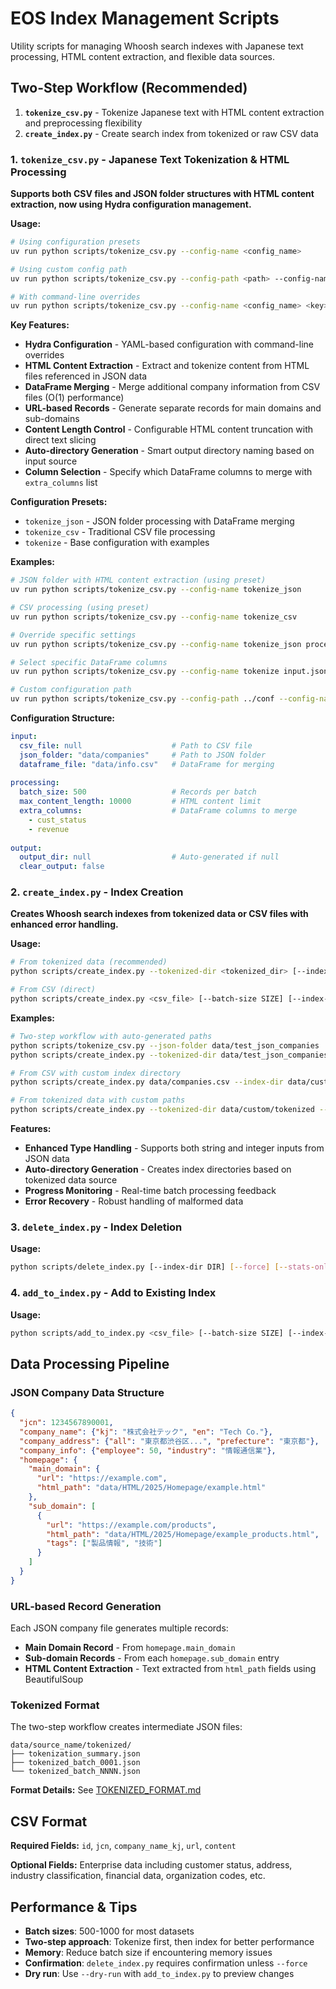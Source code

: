 # EOS Index Management Scripts

Utility scripts for managing Whoosh search indexes with Japanese text processing, HTML content extraction, and flexible data sources.

## Two-Step Workflow (Recommended)

1. **`tokenize_csv.py`** - Tokenize Japanese text with HTML content extraction and preprocessing flexibility
2. **`create_index.py`** - Create search index from tokenized or raw CSV data

### 1. `tokenize_csv.py` - Japanese Text Tokenization & HTML Processing

**Supports both CSV files and JSON folder structures with HTML content extraction, now using Hydra configuration management.**

**Usage:**
```bash
# Using configuration presets
uv run python scripts/tokenize_csv.py --config-name <config_name>

# Using custom config path
uv run python scripts/tokenize_csv.py --config-path <path> --config-name <config_name>

# With command-line overrides
uv run python scripts/tokenize_csv.py --config-name <config_name> <key>=<value>
```

**Key Features:**
- **Hydra Configuration** - YAML-based configuration with command-line overrides
- **HTML Content Extraction** - Extract and tokenize content from HTML files referenced in JSON data
- **DataFrame Merging** - Merge additional company information from CSV files (O(1) performance)
- **URL-based Records** - Generate separate records for main domains and sub-domains
- **Content Length Control** - Configurable HTML content truncation with direct text slicing
- **Auto-directory Generation** - Smart output directory naming based on input source
- **Column Selection** - Specify which DataFrame columns to merge with `extra_columns` list

**Configuration Presets:**
- `tokenize_json` - JSON folder processing with DataFrame merging
- `tokenize_csv` - Traditional CSV file processing
- `tokenize` - Base configuration with examples

**Examples:**
```bash
# JSON folder with HTML content extraction (using preset)
uv run python scripts/tokenize_csv.py --config-name tokenize_json

# CSV processing (using preset)
uv run python scripts/tokenize_csv.py --config-name tokenize_csv

# Override specific settings
uv run python scripts/tokenize_csv.py --config-name tokenize_json processing.batch_size=1000 processing.max_content_length=5000

# Select specific DataFrame columns
uv run python scripts/tokenize_csv.py --config-name tokenize input.json_folder=data/custom/ processing.extra_columns=[cust_status,revenue]

# Custom configuration path
uv run python scripts/tokenize_csv.py --config-path ../conf --config-name tokenize_json
```

**Configuration Structure:**
```yaml
input:
  csv_file: null                    # Path to CSV file
  json_folder: "data/companies"     # Path to JSON folder
  dataframe_file: "data/info.csv"   # DataFrame for merging
  
processing:
  batch_size: 500                   # Records per batch
  max_content_length: 10000         # HTML content limit
  extra_columns:                    # DataFrame columns to merge
    - cust_status
    - revenue
  
output:
  output_dir: null                  # Auto-generated if null
  clear_output: false
```

### 2. `create_index.py` - Index Creation

**Creates Whoosh search indexes from tokenized data or CSV files with enhanced error handling.**

**Usage:**
```bash
# From tokenized data (recommended)
python scripts/create_index.py --tokenized-dir <tokenized_dir> [--index-dir DIR]

# From CSV (direct)
python scripts/create_index.py <csv_file> [--batch-size SIZE] [--index-dir DIR]
```

**Examples:**
```bash
# Two-step workflow with auto-generated paths
python scripts/tokenize_csv.py --json-folder data/test_json_companies
python scripts/create_index.py --tokenized-dir data/test_json_companies/tokenized

# From CSV with custom index directory
python scripts/create_index.py data/companies.csv --index-dir data/custom_index/

# From tokenized data with custom paths
python scripts/create_index.py --tokenized-dir data/custom/tokenized --index-dir data/custom/index
```

**Features:**
- **Enhanced Type Handling** - Supports both string and integer inputs from JSON data
- **Auto-directory Generation** - Creates index directories based on tokenized data source
- **Progress Monitoring** - Real-time batch processing feedback
- **Error Recovery** - Robust handling of malformed data

### 3. `delete_index.py` - Index Deletion

**Usage:**
```bash
python scripts/delete_index.py [--index-dir DIR] [--force] [--stats-only]
```

### 4. `add_to_index.py` - Add to Existing Index

**Usage:**
```bash
python scripts/add_to_index.py <csv_file> [--batch-size SIZE] [--index-dir DIR] [--dry-run]
```

## Data Processing Pipeline

### **JSON Company Data Structure**
```json
{
  "jcn": 1234567890001,
  "company_name": {"kj": "株式会社テック", "en": "Tech Co."},
  "company_address": {"all": "東京都渋谷区...", "prefecture": "東京都"},
  "company_info": {"employee": 50, "industry": "情報通信業"},
  "homepage": {
    "main_domain": {
      "url": "https://example.com",
      "html_path": "data/HTML/2025/Homepage/example.html"
    },
    "sub_domain": [
      {
        "url": "https://example.com/products",
        "html_path": "data/HTML/2025/Homepage/example_products.html",
        "tags": ["製品情報", "技術"]
      }
    ]
  }
}
```

### **URL-based Record Generation**
Each JSON company file generates multiple records:
- **Main Domain Record** - From `homepage.main_domain`
- **Sub-domain Records** - From each `homepage.sub_domain` entry
- **HTML Content Extraction** - Text extracted from `html_path` fields using BeautifulSoup

### **Tokenized Format**

The two-step workflow creates intermediate JSON files:
```
data/source_name/tokenized/
├── tokenization_summary.json
├── tokenized_batch_0001.json
└── tokenized_batch_NNNN.json
```

**Format Details:** See [TOKENIZED_FORMAT.md](./TOKENIZED_FORMAT.md)

## CSV Format

**Required Fields:** `id`, `jcn`, `company_name_kj`, `url`, `content`

**Optional Fields:** Enterprise data including customer status, address, industry classification, financial data, organization codes, etc.

## Performance & Tips

- **Batch sizes**: 500-1000 for most datasets
- **Two-step approach**: Tokenize first, then index for better performance
- **Memory**: Reduce batch size if encountering memory issues
- **Confirmation**: `delete_index.py` requires confirmation unless `--force`
- **Dry run**: Use `--dry-run` with `add_to_index.py` to preview changes